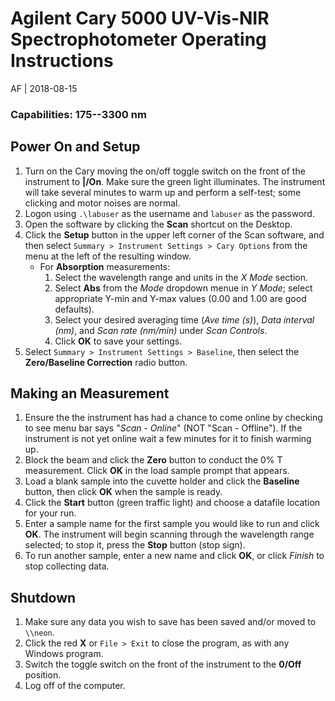 # Agilent Cary 5000 UV-Vis-NIR Spectrophotometer Operating Instructions
AF | 2018-08-15

### Capabilities: 175--3300 nm

## Power On and Setup

1. Turn on the Cary moving the on/off toggle switch on the front of the instrument to **|/On**.  Make sure the green light illuminates.  The instrument will take several minutes to warm up and perform a self-test; some clicking and motor noises are normal.
1. Logon using `.\labuser` as the username and `labuser` as the password.
1. Open the software by clicking the **Scan** shortcut on the Desktop.
1. Click the **Setup** button in the upper left corner of the Scan software, and then select `Summary > Instrument Settings > Cary Options` from the menu at the left of the resulting window.
	- For **Absorption** measurements:
		1. Select the wavelength range and units in the *X Mode* section.
		2. Select **Abs** from the *Mode* dropdown menue in *Y Mode*; select appropriate Y-min and Y-max values (0.00 and 1.00 are good defaults).
		3. Select your desired averaging time (*Ave time (s)*), *Data interval (nm)*, and *Scan rate (nm/min)* under *Scan Controls*.
		4. Click **OK** to save your settings.
1. Select `Summary > Instrument Settings > Baseline`, then select the **Zero/Baseline Correction** radio button.

## Making an Measurement
1. Ensure the the instrument has had a chance to come online by checking to see menu bar says "*Scan - Online*" (NOT "Scan - Offline").  If the instrument is not yet online wait a few minutes for it to finish warming up.
1. Block the beam and click the **Zero** button to conduct the 0% T measurement.  Click **OK** in the load sample prompt that appears.
1. Load a blank sample into the cuvette holder and click the **Baseline** button, then click **OK** when the sample is ready.
2. Click the **Start** button (green traffic light) and choose a datafile location for your run.
1. Enter a sample name for the first sample you would like to run and click **OK**.  The instrument will begin scanning through the wavelength range selected; to stop it, press the **Stop** button (stop sign).
1. To run another sample, enter a new name and click **OK**, or click *Finish* to stop collecting data.

## Shutdown
1. Make sure any data you wish to save has been saved and/or moved to `\\neon`.
1. Click the red **X** or `File > Exit` to close the program, as with any Windows program.
1. Switch the toggle switch on the front of the instrument to the **0/Off** position.
1. Log off of the computer.
